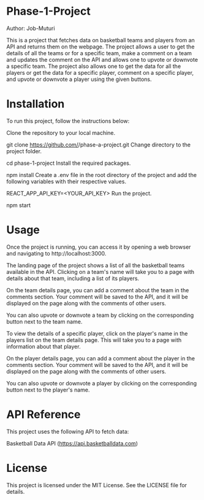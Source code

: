 # Phase-1-Project
Author: Job-Muturi

This is a project that fetches data on basketball teams and players from an API and returns them on the webpage. The project allows a user to get the details of all the teams or for a specific team, make a comment on a team and updates the comment on the API and allows one to upvote or downvote a specific team. The project also allows one to get the data for all the players or get the data for a specific player, comment on a specific player, and upvote or downvote a player using the given buttons.

# Installation
To run this project, follow the instructions below:

Clone the repository to your local machine.


git clone https://github.com/<username>/phase-a-project.git
Change directory to the project folder.


cd phase-1-project
Install the required packages.


npm install
Create a .env file in the root directory of the project and add the following variables with their respective values.


REACT_APP_API_KEY=<YOUR_API_KEY>
Run the project.


npm start

# Usage
Once the project is running, you can access it by opening a web browser and navigating to http://localhost:3000.

The landing page of the project shows a list of all the basketball teams available in the API. Clicking on a team's name will take you to a page with details about that team, including a list of its players.

On the team details page, you can add a comment about the team in the comments section. Your comment will be saved to the API, and it will be displayed on the page along with the comments of other users.

You can also upvote or downvote a team by clicking on the corresponding button next to the team name.

To view the details of a specific player, click on the player's name in the players list on the team details page. This will take you to a page with information about that player.

On the player details page, you can add a comment about the player in the comments section. Your comment will be saved to the API, and it will be displayed on the page along with the comments of other users.

You can also upvote or downvote a player by clicking on the corresponding button next to the player's name.

# API Reference
This project uses the following API to fetch data:

Basketball Data API (https://api.basketballdata.com)

# License
This project is licensed under the MIT License. See the LICENSE file for details.






